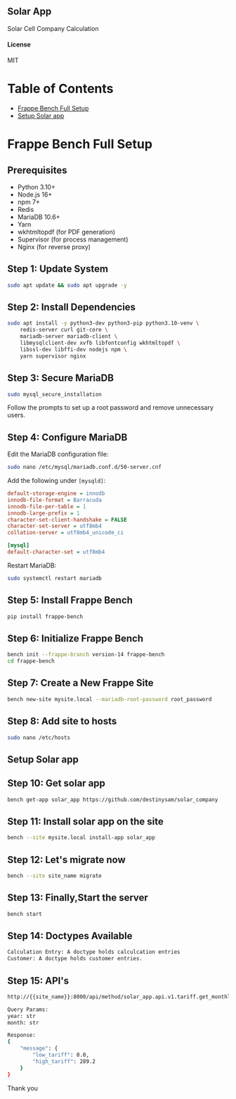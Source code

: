 ## Solar App

Solar Cell Company Calculation

#### License

MIT


# Table of Contents


- [Frappe Bench Full Setup](#frappe-bench-full-setup)
- [Setup Solar app](#setup-solar-app)
  


# Frappe Bench Full Setup

## Prerequisites


- Python 3.10+
- Node.js 16+
- npm 7+
- Redis
- MariaDB 10.6+
- Yarn
- wkhtmltopdf (for PDF generation)
- Supervisor (for process management)
- Nginx (for reverse proxy)

## Step 1: Update System
```bash
sudo apt update && sudo apt upgrade -y
```

## Step 2: Install Dependencies
```bash
sudo apt install -y python3-dev python3-pip python3.10-venv \
    redis-server curl git-core \
    mariadb-server mariadb-client \
    libmysqlclient-dev xvfb libfontconfig wkhtmltopdf \
    libssl-dev libffi-dev nodejs npm \
    yarn supervisor nginx
```

## Step 3: Secure MariaDB
```bash
sudo mysql_secure_installation
```
Follow the prompts to set up a root password and remove unnecessary users.

## Step 4: Configure MariaDB
Edit the MariaDB configuration file:
```bash
sudo nano /etc/mysql/mariadb.conf.d/50-server.cnf
```
Add the following under `[mysqld]`:
```ini
default-storage-engine = innodb
innodb-file-format = Barracuda
innodb-file-per-table = 1
innodb-large-prefix = 1
character-set-client-handshake = FALSE
character-set-server = utf8mb4
collation-server = utf8mb4_unicode_ci

[mysql]
default-character-set = utf8mb4
```
Restart MariaDB:
```bash
sudo systemctl restart mariadb
```

## Step 5: Install Frappe Bench
```bash
pip install frappe-bench
```

## Step 6: Initialize Frappe Bench
```bash
bench init --frappe-branch version-14 frappe-bench
cd frappe-bench
```

## Step 7: Create a New Frappe Site
```bash
bench new-site mysite.local --mariadb-root-password root_password
```

## Step 8: Add site to hosts
```bash
sudo nano /etc/hosts
```
## Setup Solar app

## Step 10: Get solar app
```bash
bench get-app solar_app https://github.com/destinysam/solar_company
```

## Step 11: Install solar app on the site
```bash
bench --site mysite.local install-app solar_app
```

## Step 12: Let's migrate now
```bash
bench --site site_name migrate
```

## Step 13: Finally,Start the server
```bash
bench start
```

## Step 14: Doctypes Available
```bash
Calculation Entry: A doctype holds calculcation entries
Customer: A doctype holds customer entries.
```

## Step 15: API's
```bash
http://{{site_name}}:8000/api/method/solar_app.api.v1.tariff.get_monthly_tariff : API to fetch low tariff and high tariff for monthly based on query params year and month

Query Params:
year: str
month: str

Response:
{
    "message": {
        "low_tariff": 0.0,
        "high_tariff": 289.2
    }
}
```


Thank you












